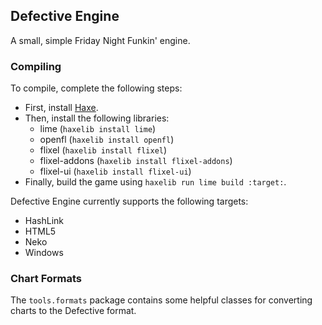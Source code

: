 ## Defective Engine
A small, simple Friday Night Funkin' engine.

### Compiling
To compile, complete the following steps:
- First, install [Haxe](https://haxe.org/).
- Then, install the following libraries:
  - lime (`haxelib install lime`)
  - openfl (`haxelib install openfl`)
  - flixel (`haxelib install flixel`)
  - flixel-addons (`haxelib install flixel-addons`)
  - flixel-ui (`haxelib install flixel-ui`)
- Finally, build the game using `haxelib run lime build :target:`.

Defective Engine currently supports the following targets:
- HashLink
- HTML5
- Neko
- Windows

### Chart Formats
The `tools.formats` package contains some helpful classes for converting charts to the Defective format.